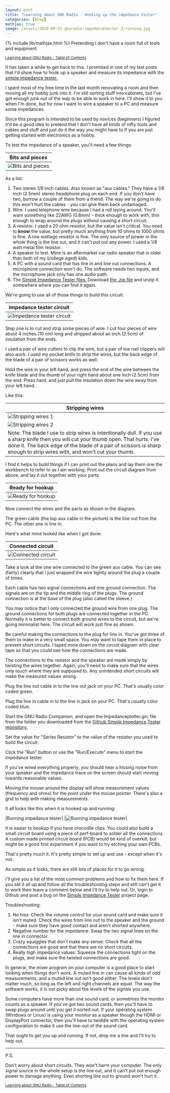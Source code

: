 ```yaml
---
layout: post
title: "Learning about GNU Radio - Hooking up the impedance tester"
categories: [blog]
mathjax: true
image: /assets/2020-09-25-gnuradio-impedancetester-2/running.jpg
---
```

{% include lib/mathjax.html %}
Pretending I don't have a room full of tools and equipment.

<sub>[Learning about GNU Radio - Table of Contents](1gnuradio-toc)</sub>

It has taken a while to get back to this.  I promised in one of my last posts that I'd show how to hook up a speaker and measure its impedance with the [simple impedance tester.](https://github.com/JosephEoff/Simple-impedance-tester)

I spent most of my free time in the last month renovating a room and then moving all my hobby junk into it.  I'm still sorting stuff into cabinets, but I've got enough junk out of the way to be able to work in here.  I'll show it to you when I'm done, but for now I want to wire a speaker to a PC and measure some impedances.

Since this program is intended to be used by novices (beginners) I figured it'd be a good idea to pretend that I don't have all kinds of nifty tools and cables and stuff and just do it the way you might have to if you are just getting started with electronics as a hobby.

To test the impedance of a speaker, you'll need a few things:

|Bits and pieces|
|---------------|
|![Bits and pieces](/assets/2020-09-25-gnuradio-impedancetester-2/bitsnpieces.jpg)|

As a list:
1. Two stereo 1/8 inch cables.  Also known as "aux cables." They have a 1/8 inch (2.5mm) stereo headphone plug on each end.  If you don't have two, borrow a couple of them from a friend.  The way we're going to do this won't hurt the cables - you can give them back undamaged.
2. Wire.  I used telephone wire because I had a roll laying around.  You'll want something like 22AWG (0.8mm) - thick enough to work with, thin enough to wrap around the plugs without causing a short circuit.
4. A resistor.  I used a 20 ohm resistor, but the value isn't critical.  You need to **know** the value, but pretty much anything from 10 ohms to 1000 ohms is fine.  A low wattage resistor is fine.  The only source of power in the whole thing is the line out, and it can't put out any power.  I used a 1/8 watt metal film resistor.
3. A speaker to test.  Mine is an aftermarket car radio speaker that is older than both of my (college aged) kids.
4. A PC with a sound card that has line in and line out connections.  A microphone connection won't do.  The software needs two inputs, and the microphone jack only has one audio path.
5.  The  [Simple Impedance Tester files.](https://github.com/JosephEoff/Simple-impedance-tester)  Download [the .zip file](https://github.com/JosephEoff/Simple-impedance-tester/archive/master.zip) and unzip it somewhere where you can find it again.

We're going to use all of those things to build this circuit:

|Impedance tester circuit|
|------------------------|
|![Impedance tester circuit](/assets/2020-09-25-gnuradio-impedancetester-2/circuit.jpg)|

Step one is to cut and strip some pieces of wire.  I cut four pieces of wire about 4 inches (10 cm) long and stripped about an inch (2.5cm) of insulation from the ends.

I used a pair of wire cutters to clip the wire, but a pair of toe nail clippers will also work.  I used my pocket knife to strip the wires, but the back edge of the blade of a pair of scissors works as well.

Hold the wire in your left hand, and press the end of the wire between the knife blade and the thumb of your right hand about one inch (2.5cm) from the end.  Press hard, and just pull the insulation down the wire away from your left hand.

Like this:

|Stripping wires|
|---------------|
|![Stripping wires 1](/assets/2020-09-25-gnuradio-impedancetester-2/stripwire1.jpg)|
|![Stripping wires 2](/assets/2020-09-25-gnuradio-impedancetester-2/stripwire2.jpg)|
|Note: The blade I use to strip wires is intentionally dull.  If you use a sharp knife then you will cut your thumb open.  That hurts.  I've done it.  The back edge of the blade of a pair of scissors is sharp enough to strip wires with, and won't cut your thumb.|

I find it helps to build things if I can print out the plans and lay them one the workbench to refer to as I am working.  Print out the circuit diagram from above, and lay it out together with your parts.

|Ready for hookup|
|----------------|
|![Ready for hookup](/assets/2020-09-25-gnuradio-impedancetester-2/ready.jpg)

Now connect the wires and the parts as shown in the diagram.

The green cable (the top aux cable in the picture) is the line out from the PC.  The other one is line in.

Here's what mine looked like when I got done:

|Connected circuit|
|-----------------|
|![Connected circuit](/assets/2020-09-25-gnuradio-impedancetester-2/connected.jpg)|

Take a look at the one wire connected to the green aux cable.  You can see (fairly) clearly that I just wrapped the wire tightly around the plug a couple of times.

Each cable has two signal connections and one ground connection.  The signals are on the tip and the middle ring of the plugs.  The ground connection is at the base of the plug (also called the sleeve.)

You may notice that I only connected the ground wire from one plug.  The ground connections for both plugs are connected together in the PC.  Normally it is better to connect both ground wires to the circuit, but we're going minimalist here.  The circuit will work just fine as shown.

Be careful making the connections to the plug for line in.  You've got three of them to make in a very small space.  You may want to tape them in place to prevent short circuits.  I taped mine down on the circuit diagram with clear tape so that you could see how the connections are made.

The connections to the resistor and the speaker are made simply by twisting the wires together.  Again, you'll need to make sure that the wires only touch where they are supposed to.  Any unintended short circuits will make the measured values wrong.

Plug the line out cable in to the line out jack on your PC.  That's usually color coded green.

Plug the line in cable in to the line in jack on your PC.  That's usually color coded blue.

Start the GNU Radio Companion, and open the Impedanceplotter.grc file from the folder you downloaded from the [Github Simple Impedance Tester repository.](https://github.com/JosephEoff/Simple-impedance-tester/archive/master.zip)

Set the value for "Series Resistor" to the value of the resistor you used to build the circuit.

Click the "Run" button or use the "Run/Execute" menu to start the impedance tester.

If you've wired everything properly, you should hear a hissing noise from your speaker and the impedance trace on the screen should start moving towards reasonable values.

Moving the mouse around the display will show measurement values (frequency and ohms) for the point under the mouse pointer.  There's also a grid to help with making measurements.

It all looks like this when it is hooked up and running:

|Running impedance tester|
|![Running impedance tester](/assets/2020-09-25-gnuradio-impedancetester-2/running.jpg)|

It is easier to hookup if you have crocodile clips.  You could also build a small circuit board using a piece of perf-board to solder all the connections.  A custom made printed circuit board (PCB) would be kind of overkill, but might be a good first experiment if you want to try etching your own PCBs.

That's pretty much it.  It's pretty simple to set up and use - except when it's not.

As simple as it looks, there are still lots of places for it to go wrong.

I'll give you a list of the most common problems and how to fix them here.  If you set it all up and follow all the troubleshooting steps and still can't get it to work then leave a comment below and I'll try to help out.  Or, login to Github and post a bug on the [Simple Impedance Tester](https://github.com/JosephEoff/Simple-impedance-tester) project page.

Troubleshooting:

1. No hiss:  Check the volume control for your sound card and make sure it isn't muted.  Check the wires from line out to the speaker and the ground - make sure they have good contact and aren't shorted anywhere.
2. Negative number for the impedance: Swap the two signal lines on the line in connector.
3. Crazy squiggles that don't make any sense: Check that all the connections are good and that there are no short circuits.
4. Really high impedance values: Squeeze the connections tight on the plugs, and make sure the twisted connections are good.

In general, the mixer program on your computer is a good place to start looking when things don't work.  A muted line in can cause all kinds of odd measurements, and a muted line out isn't good either.  The levels don't matter much, so long as the left and right channels are equal.  The way the software works, it is not picky about the levels of the signals you use.

Some computers have more than one sound card, or sometimes the monitor counts as a speaker.  If you've got two sound cards, then you'll have to swap plugs around until you get it sorted out.  If your operating system (Windows or Linux) is using your monitor as a speaker though the HDMI or DisplayPort connector, then you'll have to twiddle with the operating system configuration to make it use the line-out of the sound card.

That ought to get you up and running.  If not, drop me a line and I'll try to help out.

--------------
P.S.

Don't worry about short circuits.  They won't harm your computer.  The only signal source in the whole setup is the line out, and it can't put out enough power to damage anything.  Even shorting line out to ground won't hurt it.




<sub>[Learning about GNU Radio - Table of Contents](1gnuradio-toc)</sub>
